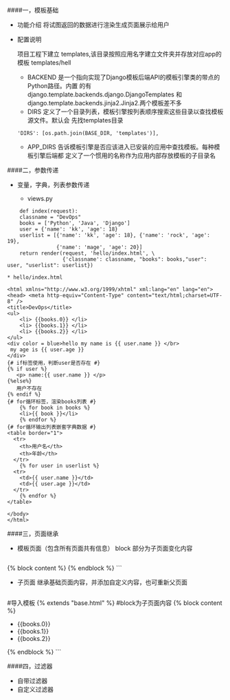 ####一，模板基础
- 功能介绍
	将试图返回的数据进行渲染生成页面展示给用户
- 配置说明

  项目工程下建立 templates,该目录按照应用名字建立文件夹并存放对应app的模板
    templates/hell
	* BACKEND 是一个指向实现了Django模板后端API的模板引擎类的带点的Python路径。内置
的有django.template.backends.django.DjangoTemplates 和django.template.backends.jinja2.Jinja2.两个模板差不多
	* DIRS 定义了⼀个⽬录列表，模板引擎按列表顺序搜索这些⽬录以查找模板源⽂件。默认会
先找templates⽬录
	```
	'DIRS': [os.path.join(BASE_DIR, 'templates')],
	```
	* APP_DIRS 告诉模板引擎是否应该进⼊已安装的应⽤中查找模板。每种模板引擎后端都
定义了⼀个惯⽤的名称作为应⽤内部存放模板的子目录名

####二，参数传递
- 变量，字典，列表参数传递

	* views.py
	
```
	def index(request):
    classname = "DevOps"
    books = ['Python', 'Java', 'Django']
    user = {'name': 'kk', 'age': 18}
    userlist = [{'name': 'kk', 'age': 18}, {'name': 'rock', 'age': 19},
                {'name': 'mage', 'age': 20}]
    return render(request, 'hello/index.html', \
                  {'classname': classname, "books": books,"user": user, "userlist": userlist})

```
	* hello/index.html
	
```
<html xmlns="http://www.w3.org/1999/xhtml" xml:lang="en" lang="en">
<head> <meta http-equiv="Content-Type" content="text/html;charset=UTF-8" />
<title>DevOps</title>
<ul>
    <li> {{books.0}} </li>
    <li> {{books.1}} </li>
    <li> {{books.2}} </li>
</ul>
<div color = blue>hello my name is {{ user.name }} </br>
 my age is {{ user.age }}
</div>
{# if标签使⽤，判断user是否存在 #}
{% if user %}
   <p> name:{{ user.name }} </p>
{%else%}
   ⽤户不存在
{% endif %}
{# for循环标签，渲染books列表 #}
    {% for book in books %}
    <li>{{ book }}</li>
    {% endfor %}
{# for循环输出列表嵌套字典数据 #}
<table border="1">
  <tr>
    <th>用户名</th>
    <th>年龄</th>
  </tr>
    {% for user in userlist %}
  <tr>
    <td>{{ user.name }}</td>
    <td>{{ user.age }}</td>
  </tr>
    {% endfor %}
</table>

</body>
</html>
````
####三，页面继承
- 模板页面（包含所有页面共有信息）
	block 部分为子页面变化内容
	```
{% block content %}
 {% endblock %}
    ```
- 子页面
	继承基础页面内容，并添加自定义内容，也可重新父页面
    
	```
#导入模板
{% extends "base.html" %}
#block为子页面内容
{% block content %}
<ul>
    <li> {{books.0}} </li>
    <li> {{books.1}} </li>
    <li> {{books.2}} </li>
</ul>
{% endblock %}
    ```

####四，过滤器
- 自带过滤器
- 自定义过滤器
